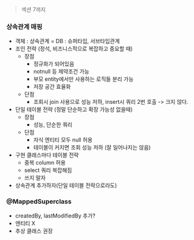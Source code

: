 > 섹션 7까지

### 상속관계 매핑
- 객체 : 상속관계 = DB : 슈퍼타입, 서브타입관계
- 조인 전략 (정석, 비즈니스적으로 복잡하고 중요할 때)
  - 장점
    - 정규화가 되어있음
    - notnull 등 제약조건 가능
    - 부모 entity에서만 사용하는 로직들 분리 가능
    - 저장 공간 효율화
  - 단점
    - 조회시 join 사용으로 성능 저하, insert시 쿼리 2번 호출 -> 크지 않다.
- 단일 테이블 전략 (정말 단순하고 확장 가능성 없을때)
  - 장점
    - 성능, 단순한 쿼리
  - 단점
    - 자식 엔티티 모두 null 허용
    - 테이블이 커지면 조회 성능 저하 (잘 일어나지는 않음)
- 구현 클래스마다 테이블 전략
  - 중복 column 허용
  - select 쿼리 복잡해짐
  - 쓰지 말자
- 상속관계 추가하자(단일 테이블 전략으로라도)

### @MappedSuperclass
- createdBy, lastModifiedBy 추가?
- 엔티티 X
- 추상 클래스 권장
